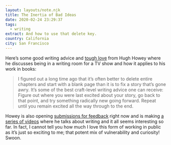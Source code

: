 ```yaml
---
layout: layouts/note.njk
title: The Inertia of Bad Ideas
date: 2020-02-24 23:29:37
tags:
  - writing
extract: And how to use that delete key.
country: California
city: San Francisco
---
```


Here’s some good writing advice and [tough love](https://hughhowey.com/the-inertia-of-bad-ideas/) from Hugh Howey where he discusses being in a writing room for a TV show and how it applies to his work in books:

> I figured out a long time ago that it’s often better to delete entire chapters and start with a blank page than it is to fix a story that’s gone awry. It’s some of the best craft-level writing advice one can receive: Figure out where you were last excited about your story, go back to that point, and try something radically new going forward. Repeat until you remain excited all the way through to the end.

Howey is also opening [submissions for feedback](https://hughhowey.com/open-for-submissions/) right now and is making [a series of videos](https://youtu.be/4opLwDGkjzI) where he talks about writing and it all seems interesting so far. In fact, I cannot tell you how much I love this form of working in public as it’s just so exciting to me; that potent mix of vulnerability and curiosity! Swoon.
